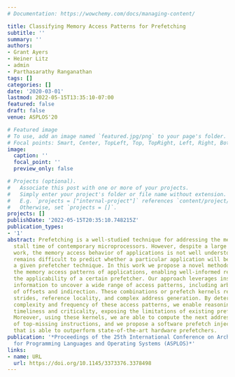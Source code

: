 ```yaml
---
# Documentation: https://wowchemy.com/docs/managing-content/

title: Classifying Memory Access Patterns for Prefetching
subtitle: ''
summary: ''
authors:
- Grant Ayers
- Heiner Litz
- admin
- Parthasarathy Ranganathan
tags: []
categories: []
date: '2020-03-01'
lastmod: 2022-05-15T13:35:10-07:00
featured: false
draft: false
venue: ASPLOS'20

# Featured image
# To use, add an image named `featured.jpg/png` to your page's folder.
# Focal points: Smart, Center, TopLeft, Top, TopRight, Left, Right, BottomLeft, Bottom, BottomRight.
image:
  caption: ''
  focal_point: ''
  preview_only: false

# Projects (optional).
#   Associate this post with one or more of your projects.
#   Simply enter your project's folder or file name without extension.
#   E.g. `projects = ["internal-project"]` references `content/project/deep-learning/index.md`.
#   Otherwise, set `projects = []`.
projects: []
publishDate: '2022-05-15T20:35:10.748215Z'
publication_types:
- '1'
abstract: Prefetching is a well-studied technique for addressing the memory access
  stall time of contemporary microprocessors. However, despite a large body of related
  work, the memory access behavior of applications is not well understood, and it
  remains difficult to predict whether a particular application will benefit from
  a given prefetcher technique. In this work we propose a novel methodology to classify
  the memory access patterns of applications, enabling well-informed reasoning about
  the applicability of a certain prefetcher. Our approach leverages instruction dataflow
  information to uncover a wide range of access patterns, including arbitrary combinations
  of offsets and indirection. These combinations or prefetch kernels represent reuse,
  strides, reference locality, and complex address generation. By determining the
  complexity and frequency of these access patterns, we enable reasoning about prefetcher
  timeliness and criticality, exposing the limitations of existing prefetchers today.
  Moreover, using these kernels, we are able to compute the next address for the majority
  of top-missing instructions, and we propose a software prefetch injection methodology
  that is able to outperform state-of-the-art hardware prefetchers.
publication: '*Proceedings of the 25th International Conference on Architectural Support
  for Programming Languages and Operating Systems (ASPLOS)*'
links:
- name: URL
  url: https://doi.org/10.1145/3373376.3378498
---
```

